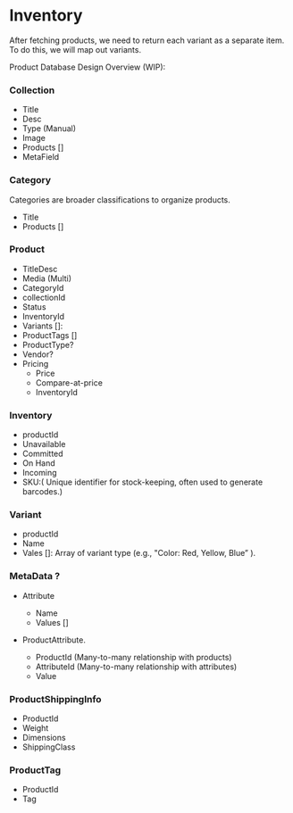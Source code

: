 # Inventory
After fetching products, we need to return each variant as a separate item. To do this, we will map out variants.

Product Database Design Overview (WIP): 
### Collection
* Title
* Desc
* Type (Manual)
* Image
* Products []
* MetaField
### Category
Categories are broader classifications to organize products.
* Title
* Products []
### Product
* TitleDesc
* Media (Multi)
* CategoryId
* collectionId
* Status
* InventoryId
* Variants []: 
* ProductTags []
* ProductType?
* Vendor?
* Pricing
    * Price
    * Compare-at-price
    * InventoryId
### Inventory
* productId
* Unavailable
* Committed
* On Hand
* Incoming
* SKU:( Unique identifier for stock-keeping, often used to generate barcodes.)

### Variant
* productId
* Name
* Vales []: Array of variant type (e.g., "Color: Red, Yellow, Blue” ).

### MetaData ?
- Attribute
    * Name
    * Values []

- ProductAttribute.
    * ProductId (Many-to-many relationship with products) 
    * AttributeId (Many-to-many relationship with attributes) 
    * Value
### ProductShippingInfo
* ProductId
* Weight
* Dimensions
* ShippingClass
### ProductTag
* ProductId
* Tag